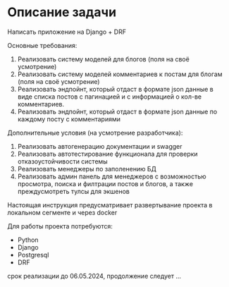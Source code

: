 # Описание задачи

Написать приложение на Django + DRF

Основные требования:
1. Реализовать систему моделей для блогов (поля на своё усмотрение)
2. Реализовать систему моделей комментариев к постам для блогам (поля на своё усмотрение)
3. Реализовать эндпойнт, который отдаст в формате json данные в виде списка постов с пагинацией и с информацией о кол-ве комментариев.
4. Реализовать эндпойнт, который отдаст в формате json данные по каждому посту с комментариями

Дополнительные условия (на усмотрение разработчика):
1. Реализовать автогенерацию документации и swagger
2. Реализовать автотестирование функционала для проверки отказоустойчивости системы
3. Реализовать менеджеры по заполенению БД
4. Реализовать админ панель для менеджеров с возможностью просмотра, поиска и филтрации постов и блогов, а также преждусмотреть тулсы для экшенов


Настоящая инструкция предусматривает развертывание проекта в локальном сегменте и через docker


Для работы проекта потребуются:

- Python
- Django
- Postgresql
- DRF


срок реализации до 06.05.2024, продолжение следует ...